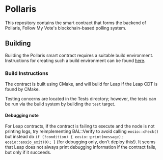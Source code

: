 # Pollaris
This repository contains the smart contract that forms the backend of Pollaris, Follow My Vote's blockchain-based polling system.

## Building
Building the Pollaris smart contract requires a suitable build environment.  Instructions for creating such a build environment can be found [here](https://github.com/dapp-protocols/Blockchain-Abstraction-Layer/blob/master/DevEnv.md).

### Build Instructions
The contract is built using CMake, and will build for Leap if the Leap CDT is found by CMake.

Testing concerns are located in the Tests directory; however, the tests can be run via the build system by building the `test` target.

#### Debugging note
For Leap contracts, if the contract is failing to execute and the node is not printing logs, try reimplementing BAL::Verify to avoid calling `eosio::check()` but
instead do `if (!condition) { eosio::print(message); eosio::eosio_exit(0); }` (for debugging only, don't deploy this!). It seems that Leap does not always print
debugging information if the contract fails, but only if it succeeds.
